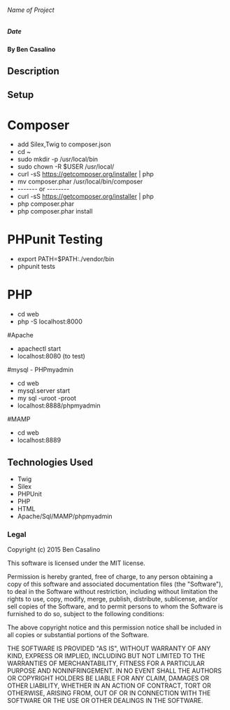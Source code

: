 ###### Name of Project

##### Date

#### By Ben Casalino

## Description

## Setup

# Composer
- add Silex,Twig to composer.json
- cd ~
- sudo mkdir -p /usr/local/bin
- sudo chown -R $USER /usr/local/
- curl -sS https://getcomposer.org/installer | php
- mv composer.phar /usr/local/bin/composer
- ------- or --------
- curl -sS https://getcomposer.org/installer | php
- php composer.phar
- php composer.phar install

# PHPunit Testing
- export PATH=$PATH:./vendor/bin
- phpunit tests

# PHP
- cd web
- php -S localhost:8000

#Apache
- apachectl start
- localhost:8080 (to test)

#mysql - PHPmyadmin
- cd web
- mysql.server start
- my sql -uroot -proot
- localhost:8888/phpmyadmin

#MAMP
- cd web
- localhost:8889

## Technologies Used

- Twig
- Silex
- PHPUnit
- PHP
- HTML
- Apache/Sql/MAMP/phpmyadmin

### Legal

Copyright (c) 2015 Ben Casalino

This software is licensed under the MIT license.

Permission is hereby granted, free of charge, to any person obtaining a copy
of this software and associated documentation files (the "Software"), to deal
in the Software without restriction, including without limitation the rights
to use, copy, modify, merge, publish, distribute, sublicense, and/or sell
copies of the Software, and to permit persons to whom the Software is
furnished to do so, subject to the following conditions:

The above copyright notice and this permission notice shall be included in
all copies or substantial portions of the Software.

THE SOFTWARE IS PROVIDED "AS IS", WITHOUT WARRANTY OF ANY KIND, EXPRESS OR
IMPLIED, INCLUDING BUT NOT LIMITED TO THE WARRANTIES OF MERCHANTABILITY,
FITNESS FOR A PARTICULAR PURPOSE AND NONINFRINGEMENT. IN NO EVENT SHALL THE
AUTHORS OR COPYRIGHT HOLDERS BE LIABLE FOR ANY CLAIM, DAMAGES OR OTHER
LIABILITY, WHETHER IN AN ACTION OF CONTRACT, TORT OR OTHERWISE, ARISING FROM,
OUT OF OR IN CONNECTION WITH THE SOFTWARE OR THE USE OR OTHER DEALINGS IN
THE SOFTWARE.
